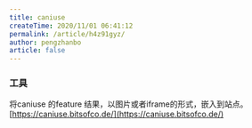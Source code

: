 ```yaml
---
title: caniuse
createTime: 2020/11/01 06:41:12
permalink: /article/h4z91gyz/
author: pengzhanbo
article: false
---
```


### 工具

将caniuse 的feature 结果，以图片或者iframe的形式，嵌入到站点。
[https://caniuse.bitsofco.de/](https://caniuse.bitsofco.de/)
